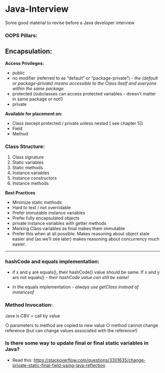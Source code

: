 # Java-Interview
Some good material to revise before a Java developer interview

### OOPS Pillars:

## Encapsulation:

**Access Privileges:**

- public
- no modifier (referred to as “default” or “package-private”) - *the (default or package-private) means accessible to the Class itself and everyone within the same package.*
- protected (subclasses can access protected variables - doesn't matter in same package or not!)
- private

**Available for placement on:**

- Class (except protected / private unless nested [ see chapter 5])
- Field
- Method

### Class Structure:

1. Class signature
2. Static variables
3. Static methods
4. Instance variables
5. Instance constructors
6. Instance methods

**Best Practices**

- Minimize static methods
- Hard to test / not overridable
- Prefer immutable instance variables
- Prefer fully encapsulated objects
- private instance variables with getter methods
- Marking Class variables as final makes them immutable
- Prefer this when at all possible. Makes reasoning about object state easier and (as we’ll
see later) makes reasoning about concurrency much easier.
---

### hashCode and equals implementation:

- if x and y are equals(), their hashCode() value should be same. If x and y are not equals() - *their hashCode value can still be same!*

- in the equals implementation - *always use getClass instead of instanceof*

### Method Invocation:

Java is CBV = call by value

○ parameters to method are copied to new value
○ method cannot change reference (but can change values associated with the reference!)

### Is there some way to update final or final static variables in Java?

- Read this: https://stackoverflow.com/questions/3301635/change-private-static-final-field-using-java-reflection
